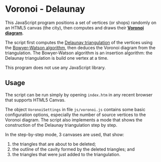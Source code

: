Voronoi - Delaunay
================

This JavaScript program positions a set of vertices (or shops) randomly on an HTML5 canvas (the city), then computes and draws their [**Voronoi diagram**](http://en.wikipedia.org/wiki/Voronoi_diagram).

The script first computes the [Delaunay triangulation](http://en.wikipedia.org/wiki/Delaunay_triangulation) of the vertices using the [Bowyer-Watson algorithm](http://en.wikipedia.org/wiki/Bowyer%E2%80%93Watson_algorithm), then deduces the Voronoi diagram from the triangulation.
The Bowyer-Watson algorithm is an insertion algorithm: the Delaunay triangulation is build one vertex at a time.

This program does not use any JavaScript library. 


Usage
-----

The script can be run simply by opening `index.htm` in any recent browser that supports HTML5 Canvas. 

The object `VoronoiSettings` in file `js/voronoi.js` contains some basic configuration options, especially the number of source vertices to the Voronoi diagram.
The script also implements a mode that shows the construction of the Delaunay triangulation step by step.

In the step-by-step mode, 3 canvases are used, that show:
1. the triangles that are about to be deleted;
2. the outline of the cavity formed by the deleted triangles; and
3. the triangles that were just added to the triangulation.

